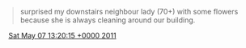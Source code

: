 > surprised my downstairs neighbour lady \(70\+\) with some flowers because she is always cleaning around our building\.

<img src="../../media/tweet.ico" width="12" /> [Sat May 07 13:20:15 +0000 2011](https://twitter.com/DromerDenker/status/66854861987250176)